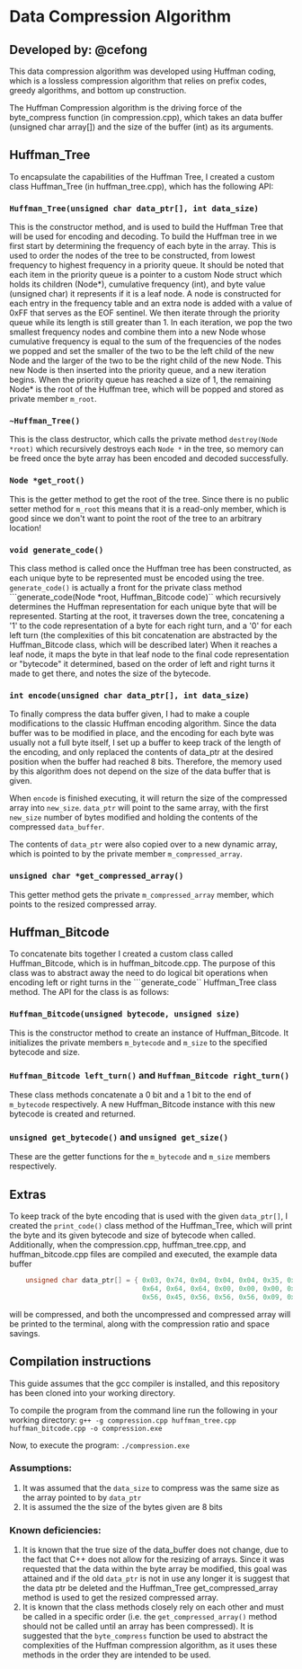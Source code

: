 # Data Compression Algorithm
## Developed by: @cefong

This data compression algorithm was developed using Huffman coding, which is a lossless compression algorithm that relies on prefix codes, greedy algorithms, and bottom up construction.

The Huffman Compression algorithm is the driving force of the byte_compress function (in compression.cpp), which takes an data buffer (unsigned char array[]) and the size of the buffer (int) as its arguments.

## Huffman_Tree
To encapsulate the capabilities of the Huffman Tree, I created a custom class Huffman_Tree (in huffman_tree.cpp), which has the following API:

### ```Huffman_Tree(unsigned char data_ptr[], int data_size)```
This is the constructor method, and is used to build the Huffman Tree that will be used for encoding and decoding. To build the Huffman tree in we first start by determining the frequency of each byte in the array. This is used
to order the nodes of the tree to be constructed, from lowest frequency to highest frequency in a priority queue. It should be noted that each item in the priority queue is a pointer to a custom Node struct which holds its children (Node*), cumulative frequency (int), and byte value (unsigned char) it represents if it is a leaf node. A node is constructed for each entry in the frequency table and an extra node is added with a value of 0xFF that serves as the EOF sentinel. We then iterate through the priority queue while its length is still greater than 1. In each iteration, we pop the two smallest frequency nodes and combine them into a new Node whose cumulative frequency is equal to the sum of the frequencies of the nodes we popped and set the smaller of the two to be the left child of the new Node and the larger of the two to be the right child of the new Node. This new Node is then inserted into the priority queue, and a new iteration begins. When the priority queue has reached a size of 1, the remaining Node* is the root of the Huffman tree, which will be popped and stored as private member ```m_root```.  

### ```~Huffman_Tree()```
This is the class destructor, which calls the private method ```destroy(Node *root)``` which recursively destroys each ```Node *``` in the tree, so memory can be freed once the byte array has been encoded and decoded successfully.

### ```Node *get_root()```
This is the getter method to get the root of the tree. Since there is no public setter method for ```m_root``` this means that it is a read-only member, which is good since we don't want to point the root of the tree to an arbitrary location!

### ```void generate_code()```
This class method is called once the Huffman tree has been constructed, as each unique byte to be represented must be encoded using the tree. ```generate_code()``` is actually a front for the private class method ```generate_code(Node *root, Huffman_Bitcode code)`` which recursively determines the Huffman representation for each unique byte that will be represented. Starting at the root, it traverses down the tree, concatening a '1' to the code representation of a byte for each right turn, and a '0' for each left turn (the complexities of this bit concatenation are abstracted by the Huffman_Bitcode class, which will be described later) When it reaches a leaf node, it maps the byte in that leaf node to the final code representation or "bytecode" it determined, based on the order of left and right turns it made to get there, and notes the size of the bytecode.

### ```int encode(unsigned char data_ptr[], int data_size)```
To finally compress the data buffer given, I had to make a couple modifications to the classic Huffman encoding algorithm. Since the 
data buffer was to be modified in place, and the encoding for each byte was usually not a full byte itself, I set up a buffer to keep track of the length of the encoding, and only replaced the contents of data_ptr at the desired position when the buffer had reached 8 bits. Therefore, the memory used by this algorithm does not depend on the size of the data buffer that is given.

When ```encode``` is finished executing, it will return the size of the compressed array into ```new_size```. ```data_ptr``` will point to the same array, with 
the first ```new_size``` number of bytes modified and holding the contents of the compressed ```data_buffer```.

The contents of ```data_ptr``` were also copied over to a new dynamic array, which is pointed to by the private member ```m_compressed_array```. 

### ```unsigned char *get_compressed_array()```
This getter method gets the private ```m_compressed_array``` member, which points to the resized compressed array. 

## Huffman_Bitcode
To concatenate bits together I created a custom class called Huffman_Bitcode, which is in huffman_bitcode.cpp. The purpose of this class was to abstract away the need to do logical bit operations when encoding left or right turns in the ```generate_code`` Huffman_Tree class method. The API for the class is as follows:

### ```Huffman_Bitcode(unsigned bytecode, unsigned size)```
This is the constructor method to create an instance of Huffman_Bitcode. It initializes the private members ```m_bytecode``` and ```m_size``` to the specified bytecode and size. 

### ```Huffman_Bitcode left_turn()``` and ```Huffman_Bitcode right_turn()```
These class methods concatenate a 0 bit and a 1 bit to the end of ```m_bytecode``` respectively. A new Huffman_Bitcode instance with this new bytecode is created and returned.

### ```unsigned get_bytecode()``` and ```unsigned get_size()```
These are the getter functions for the ```m_bytecode``` and ```m_size``` members respectively. 

## Extras
To keep track of the byte encoding that is used with the given ```data_ptr[]```, I created the ```print_code()``` class method of the Huffman_Tree, which will print the byte and its given bytecode and size of bytecode when called. 
Additionally, when the compression.cpp, huffman_tree.cpp, and huffman_bitcode.cpp files are compiled and executed, the example data buffer
```c++
    unsigned char data_ptr[] = { 0x03, 0x74, 0x04, 0x04, 0x04, 0x35, 0x35, 0x64, 
                                 0x64, 0x64, 0x64, 0x00, 0x00, 0x00, 0x00, 0x00,
                                 0x56, 0x45, 0x56, 0x56, 0x56, 0x09, 0x09, 0x09 };
```
will be compressed, and both the uncompressed and compressed array will be printed to the terminal, along with the compression ratio and space savings.

## Compilation instructions
This guide assumes that the gcc compiler is installed, and this repository has been cloned into your working directory.


To compile the program from the command line run the following in your working directory:
```g++ -g compression.cpp huffman_tree.cpp huffman_bitcode.cpp -o compression.exe```


Now, to execute the program:
```./compression.exe```

### Assumptions:
1. It was assumed that the ```data_size``` to compress was the same size as the array pointed to by ```data_ptr```
2. It is assumed the the size of the bytes given are 8 bits

### Known deficiencies:
1. It is known that the true size of the data_buffer does not change, due to the fact that C++ does not allow for the resizing of arrays. Since it was requested that the data within the byte array be modified, this goal was attained and if the old ```data_ptr``` is not in use any longer it is suggest that the data ptr be deleted and the Huffman_Tree get_compressed_array method is used to get the resized compressed array.
2. It is known that the class methods closely rely on each other and must be called in a specific order (i.e. the ```get_compressed_array()``` method should not be called until an array has been compressed). It is suggested that the ```byte_compress``` function be used to abstract the complexities of the Huffman compression algorithm, as it uses these methods in the order they are intended to be used.